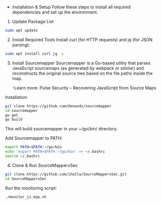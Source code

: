 - Installation & Setup
Follow these steps to install all required dependencies and set up the environment.

1. Update Package List
```bash
sudo apt update
```
2. Install Required Tools
Install curl (for HTTP requests) and jq (for JSON parsing):

```bash
sudo apt install curl jq -y
```

3. Install Sourcemapper
Sourcemapper is a Go-based utility that parses JavaScript sourcemaps (as generated by webpack or similar) and reconstructs the original source tree based on the file paths inside the map.

    -Learn more: Pulse Security – Recovering JavaScript from Source Maps

Installation:

```bash
git clone https://github.com/denandz/sourcemapper
cd sourcemapper
go get
go build
```
This will build sourcemapper in your ~/go/bin/ directory.

Add Sourcemapper to PATH:

```bash
export PATH=$PATH:~/go/bin
echo 'export PATH=$PATH:~/go/bin' >> ~/.bashrc
source ~/.bashrc
```

4. Clone & Run SourceMapperxSec
```bash
git clone https://github.com/ihe1la/SourceMapperxSec.git
cd SourceMapperxSec
```
Run the monitoring script:
```bash
./monitor_js_map.sh
```
